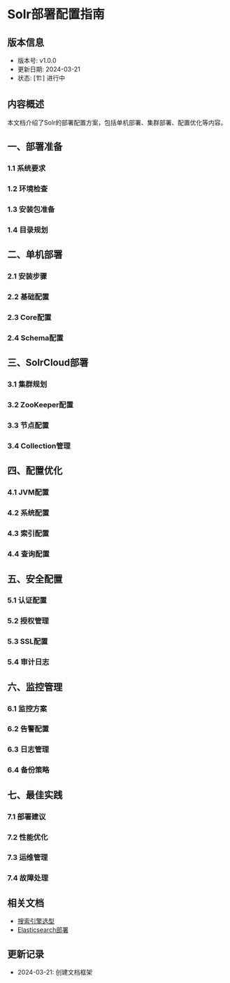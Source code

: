 # Solr部署配置指南

## 版本信息
- 版本号: v1.0.0
- 更新日期: 2024-03-21
- 状态: [🏗️] 进行中

## 内容概述
本文档介绍了Solr的部署配置方案，包括单机部署、集群部署、配置优化等内容。

## 一、部署准备
### 1.1 系统要求
### 1.2 环境检查
### 1.3 安装包准备
### 1.4 目录规划

## 二、单机部署
### 2.1 安装步骤
### 2.2 基础配置
### 2.3 Core配置
### 2.4 Schema配置

## 三、SolrCloud部署
### 3.1 集群规划
### 3.2 ZooKeeper配置
### 3.3 节点配置
### 3.4 Collection管理

## 四、配置优化
### 4.1 JVM配置
### 4.2 系统配置
### 4.3 索引配置
### 4.4 查询配置

## 五、安全配置
### 5.1 认证配置
### 5.2 授权管理
### 5.3 SSL配置
### 5.4 审计日志

## 六、监控管理
### 6.1 监控方案
### 6.2 告警配置
### 6.3 日志管理
### 6.4 备份策略

## 七、最佳实践
### 7.1 部署建议
### 7.2 性能优化
### 7.3 运维管理
### 7.4 故障处理

## 相关文档
- [搜索引擎选型](04_搜索引擎选型.md)
- [Elasticsearch部署](01_Elasticsearch部署.md)

## 更新记录
- 2024-03-21: 创建文档框架 